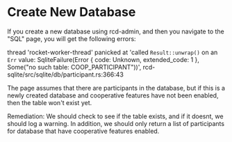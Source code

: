 
# Create New Database
If you create a new database using rcd-admin, and then you navigate to the "SQL" page, you will get the following errors:

thread 'rocket-worker-thread' panicked at 'called `Result::unwrap()` on an `Err` value: SqliteFailure(Error { code: Unknown, extended_code: 1 }, Some("no such table: COOP_PARTICIPANT"))', rcd-sqlite/src/sqlite/db/participant.rs:366:43

The page assumes that there are participants in the database, but if this is a newly created database and cooperative features
have not been enabled, then the table won't exist yet.

Remediation: We should check to see if the table exists, and if it doesnt, we should log a warning. In addition, we should only
return a list of participants for database that have cooperative features enabled.

